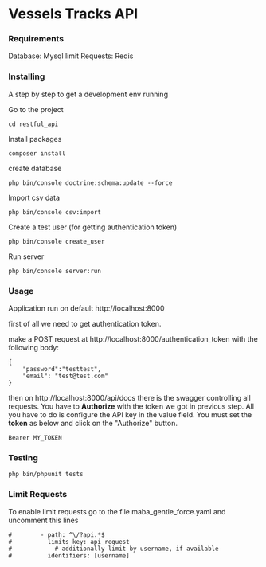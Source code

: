 # Vessels Tracks API



### Requirements

Database: Mysql
limit Requests: Redis

### Installing

A step by step to get a development env running

Go to the project

```
cd restful_api
```

Install packages

```
composer install
```

create database

```
php bin/console doctrine:schema:update --force
```

Import csv data

```
php bin/console csv:import
```

Create a test user (for getting authentication token)

```
php bin/console create_user
```

Run server

```
php bin/console server:run
```


### Usage

Application run on default http://localhost:8000

first of all we need to get authentication token.

make a POST request at http://localhost:8000/authentication_token with the following body:
```
{
	"password":"testtest",
	"email": "test@test.com"
}

```

then on http://localhost:8000/api/docs there is the swagger controlling all requests.
You have to **Authorize** with the token we got in previous step.
All you have to do is configure the API key in the value field. 
You must set the **token** as below and click on the "Authorize" button.
```
Bearer MY_TOKEN
```
  
### Testing

```
php bin/phpunit tests
```

  
### Limit Requests

To enable limit requests go to the file maba_gentle_force.yaml and uncomment this lines
```
#        - path: ^\/?api.*$
#          limits_key: api_request
#            # additionally limit by username, if available
#          identifiers: [username]
```

